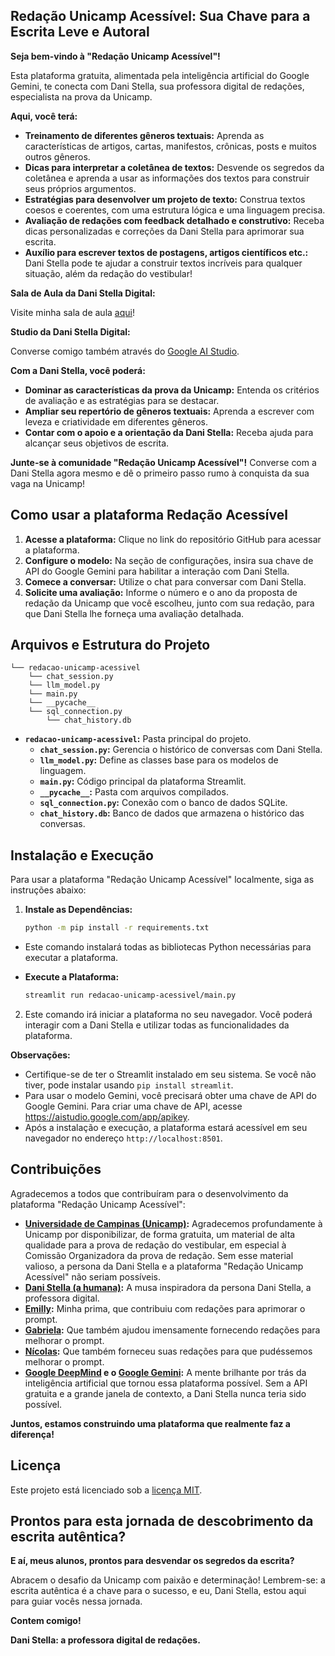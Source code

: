 ## Redação Unicamp Acessível: Sua Chave para a Escrita Leve e Autoral

**Seja bem-vindo à "Redação Unicamp Acessível"!**

Esta plataforma gratuita, alimentada pela inteligência artificial do Google Gemini, te conecta com Dani Stella, sua professora digital de redações, especialista na prova da Unicamp.

**Aqui, você terá:**

- **Treinamento de diferentes gêneros textuais:** Aprenda as características de artigos, cartas, manifestos, crônicas, posts e muitos outros gêneros.
- **Dicas para interpretar a coletânea de textos:** Desvende os segredos da coletânea e aprenda a usar as informações dos textos para construir seus próprios argumentos.
- **Estratégias para desenvolver um projeto de texto:** Construa textos coesos e coerentes, com uma estrutura lógica e uma linguagem precisa.
- **Avaliação de redações com feedback detalhado e construtivo:** Receba dicas personalizadas e correções da Dani Stella para aprimorar sua escrita.
- **Auxílio para escrever textos de postagens, artigos científicos etc.:** Dani Stella pode te ajudar a construir textos incríveis para qualquer situação, além da redação do vestibular!

**Sala de Aula da Dani Stella Digital:**

Visite minha sala de aula [aqui](https://joseph-maazal.notion.site/Sala-de-aula-de-Dani-Stella-a-professora-digital-de-reda-es-715189cb31084854977cbf95713fff15)!

**Studio da Dani Stella Digital:**

Converse comigo também através do [Google AI Studio](https://aistudio.google.com/app/prompts?state=%7B%22ids%22:%5B%221oj8_QS81ZZs1pqforiI2J_og3OwmJlRc%22%5D,%22action%22:%22open%22,%22userId%22:%22113467815809743682406%22,%22resourceKeys%22:%7B%7D%7D&usp=sharing).

**Com a Dani Stella, você poderá:**

- **Dominar as características da prova da Unicamp:** Entenda os critérios de avaliação e as estratégias para se destacar.
- **Ampliar seu repertório de gêneros textuais:** Aprenda a escrever com leveza e criatividade em diferentes gêneros.
- **Contar com o apoio e a orientação da Dani Stella:** Receba ajuda para alcançar seus objetivos de escrita.

**Junte-se à comunidade "Redação Unicamp Acessível"!**  Converse com a Dani Stella agora mesmo e dê o primeiro passo rumo à conquista da sua vaga na Unicamp!

## Como usar a plataforma Redação Acessível

1. **Acesse a plataforma:** Clique no link do repositório GitHub para acessar a plataforma.
2. **Configure o modelo:** Na seção de configurações, insira sua chave de API do Google Gemini para habilitar a interação com Dani Stella.
3. **Comece a conversar:** Utilize o chat para conversar com Dani Stella.
4. **Solicite uma avaliação:** Informe o número e o ano da proposta de redação da Unicamp que você escolheu, junto com sua redação, para que Dani Stella lhe forneça uma avaliação detalhada.

## Arquivos e Estrutura do Projeto

```
└── redacao-unicamp-acessivel
    └── chat_session.py
    └── llm_model.py
    └── main.py
    └── __pycache__
    └── sql_connection.py
        └── chat_history.db

```

- **`redacao-unicamp-acessivel`:** Pasta principal do projeto.
    - **`chat_session.py`:** Gerencia o histórico de conversas com Dani Stella.
    - **`llm_model.py`:** Define as classes base para os modelos de linguagem.
    - **`main.py`:** Código principal da plataforma Streamlit.
    - **`__pycache__`:** Pasta com arquivos compilados.
    - **`sql_connection.py`:** Conexão com o banco de dados SQLite.
    - **`chat_history.db`:** Banco de dados que armazena o histórico das conversas.

## Instalação e Execução

Para usar a plataforma "Redação Unicamp Acessível" localmente, siga as instruções abaixo:

1. **Instale as Dependências:**
    
    ```bash
    python -m pip install -r requirements.txt
    
    ```
    
- Este comando instalará todas as bibliotecas Python necessárias para executar a plataforma.
- **Execute a Plataforma:**
    
    ```bash
    streamlit run redacao-unicamp-acessivel/main.py
    ```
    
2. Este comando irá iniciar a plataforma no seu navegador. Você poderá interagir com a Dani Stella e utilizar todas as funcionalidades da plataforma.

**Observações:**

- Certifique-se de ter o Streamlit instalado em seu sistema. Se você não tiver, pode instalar usando `pip install streamlit`.
- Para usar o modelo Gemini, você precisará obter uma chave de API do Google Gemini. Para criar uma chave de API, acesse https://aistudio.google.com/app/apikey.
- Após a instalação e execução, a plataforma estará acessível em seu navegador no endereço `http://localhost:8501`.

## Contribuições

Agradecemos a todos que contribuíram para o desenvolvimento da plataforma "Redação Unicamp Acessível":

- **[Universidade de Campinas (Unicamp)](https://unicamp.br/):**  Agradecemos profundamente à Unicamp por disponibilizar, de forma gratuita, um material de alta qualidade para a prova de redação do vestibular, em especial à Comissão Organizadora da prova de redação. Sem esse material valioso, a persona da Dani Stella e a plataforma "Redação Unicamp Acessível" não seriam possíveis.
- **[Dani Stella (a humana)](https://www.instagram.com/danistellacg/):** A musa inspiradora da persona Dani Stella, a professora digital.
- **[Emilly](https://www.linkedin.com/in/emilly-oliveira-a32169272/):** Minha prima, que contribuiu com redações para aprimorar o prompt.
- **[Gabriela](https://www.instagram.com/gaabrielamarttins/):** Que também ajudou imensamente fornecendo redações para melhorar o prompt.
- **[Nícolas](https://www.instagram.com/nicolas_samuel_019/):** Que também forneceu suas redações para que pudéssemos melhorar o prompt.
- **[Google DeepMind](https://deepmind.google/) e o [Google Gemini](https://gemini.google.com/app):** A mente brilhante por trás da inteligência artificial que tornou essa plataforma possível. Sem a API gratuita e a grande janela de contexto, a Dani Stella nunca teria sido possível.

**Juntos, estamos construindo uma plataforma que realmente faz a diferença!**

## Licença

Este projeto está licenciado sob a [licença MIT](LICENSE).

## Prontos para esta jornada de descobrimento da escrita autêntica?

**E aí, meus alunos, prontos para desvendar os segredos da escrita?**

Abracem o desafio da Unicamp com paixão e determinação! Lembrem-se: a escrita autêntica é a chave para o sucesso, e eu, Dani Stella, estou aqui para guiar vocês nessa jornada.

**Contem comigo!**

**Dani Stella: a professora digital de redações.**
